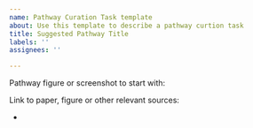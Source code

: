 ```yaml
---
name: Pathway Curation Task template
about: Use this template to describe a pathway curtion task
title: Suggested Pathway Title
labels: ''
assignees: ''

---
```


Pathway figure or screenshot to start with:
<insert image if available>

Link to paper, figure or other relevant sources:
 * <insert link if applicable>
